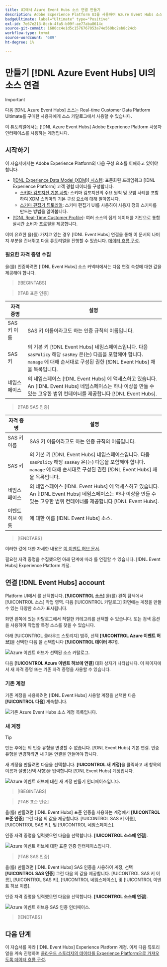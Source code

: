 ```yaml
---
title: UI에서 Azure Event Hubs 소스 연결 만들기
description: Adobe Experience Platform UI를 사용하여 Azure Event Hubs 소스 연결을 만드는 방법을 알아봅니다.
badgeUltimate: label="Ultimate" type="Positive"
exl-id: 7e67e213-8ccb-4fa5-b09f-ae77aba8614c
source-git-commit: 1680cc4e1d5c1576767053a74e560bc2eb8c24cb
workflow-type: tm+mt
source-wordcount: '689'
ht-degree: 1%

---
```


# 만들기 [!DNL Azure Event Hubs] UI의 소스 연결

>[!IMPORTANT]
>
>다음 [!DNL Azure Event Hubs] 소스는 Real-time Customer Data Platform Ultimate를 구매한 사용자에게 소스 카탈로그에서 사용할 수 있습니다.

이 튜토리얼에서는 [!DNL Azure Event Hubs] Adobe Experience Platform 사용자 인터페이스를 사용하는 계정입니다.

## 시작하기

이 자습서에서는 Adobe Experience Platform의 다음 구성 요소를 이해하고 있어야 합니다.

* [[!DNL Experience Data Model (XDM)] 시스템](../../../../../xdm/home.md): 표준화된 프레임워크 [!DNL Experience Platform] 고객 경험 데이터를 구성합니다.
   * [스키마 컴포지션 기본 사항](../../../../../xdm/schema/composition.md): 스키마 컴포지션의 주요 원칙 및 모범 사례를 포함하여 XDM 스키마의 기본 구성 요소에 대해 알아봅니다.
   * [스키마 편집기 튜토리얼](../../../../../xdm/tutorials/create-schema-ui.md): 스키마 편집기 UI를 사용하여 사용자 정의 스키마를 만드는 방법을 알아봅니다.
* [[!DNL Real-Time Customer Profile]](../../../../../profile/home.md): 여러 소스의 집계 데이터를 기반으로 통합 실시간 소비자 프로필을 제공합니다.

이미 유효한 을(를) 가지고 있는 경우 [!DNL Event Hubs] 연결을 통해 이 문서의 나머지 부분을 건너뛰고 다음 튜토리얼을 진행할 수 있습니다. [데이터 흐름 구성](../../dataflow/streaming/cloud-storage-streaming.md).

### 필요한 자격 증명 수집

을(를) 인증하려면 [!DNL Event Hubs] 소스 커넥터에서는 다음 연결 속성에 대한 값을 제공해야 합니다.

>[!BEGINTABS]

>[!TAB 표준 인증]

| 자격 증명 | 설명 |
| --- | --- |
| SAS 키 이름 | SAS 키 이름이라고도 하는 인증 규칙의 이름입니다. |
| SAS 키 | 의 기본 키 [!DNL Event Hubs] 네임스페이스입니다. 다음 `sasPolicy` 해당 `sasKey` 은(는) 다음을 포함해야 합니다. `manage` 에 대해 순서대로 구성된 권한 [!DNL Event Hubs] 채울 목록입니다. |
| 네임스페이스 | 의 네임스페이스 [!DNL Event Hubs] 에 액세스하고 있습니다. An [!DNL Event Hubs] 네임스페이스는 하나 이상을 만들 수 있는 고유한 범위 컨테이너를 제공합니다 [!DNL Event Hubs]. |

>[!TAB SAS 인증]

| 자격 증명 | 설명 |
| --- | --- |
| SAS 키 이름 | SAS 키 이름이라고도 하는 인증 규칙의 이름입니다. |
| SAS 키 | 의 기본 키 [!DNL Event Hubs] 네임스페이스입니다. 다음 `sasPolicy` 해당 `sasKey` 은(는) 다음을 포함해야 합니다. `manage` 에 대해 순서대로 구성된 권한 [!DNL Event Hubs] 채울 목록입니다. |
| 네임스페이스 | 의 네임스페이스 [!DNL Event Hubs] 에 액세스하고 있습니다. An [!DNL Event Hubs] 네임스페이스는 하나 이상을 만들 수 있는 고유한 범위 컨테이너를 제공합니다 [!DNL Event Hubs]. |
| 이벤트 허브 이름 | 에 대한 이름 [!DNL Event Hubs] 소스. |

>[!ENDTABS]

이러한 값에 대한 자세한 내용은 [이 이벤트 허브 문서](https://docs.microsoft.com/en-us/azure/event-hubs/authenticate-shared-access-signature).

필요한 자격 증명을 수집했으면 아래 단계에 따라 를 연결할 수 있습니다. [!DNL Event Hubs] Experience Platform 계정.

## 연결 [!DNL Event Hubs] account

Platform UI에서 를 선택합니다. **[!UICONTROL 소스]** 을(를) 왼쪽 탐색에서 [!UICONTROL 소스] 작업 영역. 다음 [!UICONTROL 카탈로그] 화면에는 계정을 만들 수 있는 다양한 소스가 표시됩니다.

화면 왼쪽에 있는 카탈로그에서 적절한 카테고리를 선택할 수 있습니다. 또는 검색 옵션을 사용하여 작업할 특정 소스를 찾을 수 있습니다.

아래 [!UICONTROL 클라우드 스토리지] 범주, 선택 **[!UICONTROL Azure 이벤트 허브]**&#x200B;을 선택한 다음 을 선택합니다 **[!UICONTROL 데이터 추가]**.

![Azure 이벤트 허브가 선택된 소스 카탈로그.](../../../../images/tutorials/create/eventhub/catalog.png)

다음 **[!UICONTROL Azure 이벤트 허브에 연결]** 대화 상자가 나타납니다. 이 페이지에서 새 자격 증명 또는 기존 자격 증명을 사용할 수 있습니다.

### 기존 계정

기존 계정을 사용하려면 [!DNL Event Hubs] 사용할 계정을 선택한 다음 **[!UICONTROL 다음]** 계속합니다.

![기존 Azure Event Hubs 소스 계정 목록입니다.](../../../../images/tutorials/create/eventhub/existing.png)

### 새 계정

>[!TIP]
>
>만든 후에는 의 인증 유형을 변경할 수 없습니다. [!DNL Event Hubs] 기본 연결. 인증 유형을 변경하려면 새 기본 연결을 만들어야 합니다.

새 계정을 만들려면 다음을 선택합니다. **[!UICONTROL 새 계정]**&#x200B;을 클릭하고 새 항목의 이름과 설명(선택 사항)을 입력합니다 [!DNL Event Hubs] 계정입니다.

![Azure 이벤트 허브에 대한 새 계정 만들기 인터페이스입니다.](../../../../images/tutorials/create/eventhub/new.png)

>[!BEGINTABS]

>[!TAB 표준 인증]

을(를) 만들려면 [!DNL Event Hubs] 표준 인증을 사용하는 계정에서 **[!UICONTROL 표준 인증]** 그런 다음 의 값을 제공합니다. [!UICONTROL SAS 키 이름], [!UICONTROL SAS 키], 및 [!UICONTROL 네임스페이스].

인증 자격 증명을 입력했으면 다음을 선택합니다. **[!UICONTROL 소스에 연결]**.

![Azure 이벤트 허브에 대한 표준 인증 인터페이스입니다.](../../../../images/tutorials/create/eventhub/standard.png)

>[!TAB SAS 인증]

을(를) 만들려면 [!DNL Event Hubs] SAS 인증을 사용하여 계정, 선택 **[!UICONTROL SAS 인증]** 그런 다음 의 값을 제공합니다. [!UICONTROL SAS 키 이름], [!UICONTROL SAS 키], [!UICONTROL 네임스페이스], 및 [!UICONTROL 이벤트 허브 이름].

인증 자격 증명을 입력했으면 다음을 선택합니다. **[!UICONTROL 소스에 연결]**.

![Azure 이벤트 허브용 SAS 인증 인터페이스.](../../../../images/tutorials/create/eventhub/sas.png)

>[!ENDTABS]


## 다음 단계

이 자습서를 따라 [!DNL Event Hubs] Experience Platform 계정. 이제 다음 튜토리얼을 계속 진행하여 [클라우드 스토리지의 데이터를 Experience Platform으로 가져오도록 데이터 흐름 구성](../../dataflow/streaming/cloud-storage-streaming.md).
